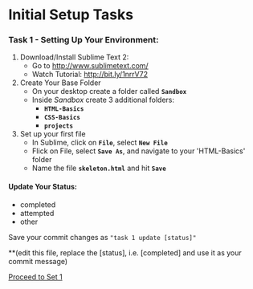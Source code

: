 # Initial Setup Tasks 

###  Task 1 - Setting Up Your Environment:

1.  Download/Install Sublime Text 2:
    * Go to <http://www.sublimetext.com/>
    * Watch Tutorial: <http://bit.ly/1nrrV72>
2.  Create Your Base Folder
    * On your desktop create a folder called __`Sandbox`__
    * Inside _Sandbox_ create 3 additional folders:
       * __`HTML-Basics`__
       * __`CSS-Basics`__
       * __`projects`__
3.  Set up your first file
    * In Sublime, click on __`File`__, select __`New File`__
    * Flick on File, select __`Save As`__, and navigate to your 'HTML-Basics' folder
    * Name the file __`skeleton.html`__ and hit __`Save`__

#### Update Your Status:
- completed
- attempted
- other

Save your commit changes as `"task 1 update [status]"`

**(edit this file, replace the [status], i.e. [completed] and use it as your commit message)

[Proceed to Set 1](set_1.md)

